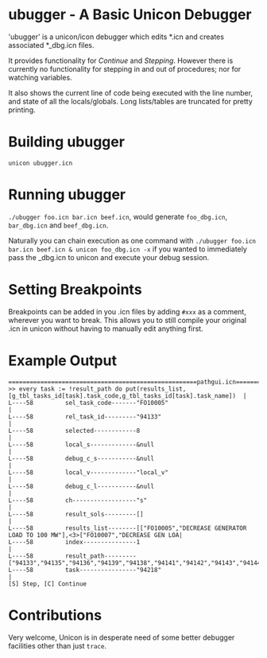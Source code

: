 # ubugger - A Basic Unicon Debugger
'ubugger' is a unicon/icon debugger which edits *.icn and creates associated *_dbg.icn files. 

It provides functionality for *Continue* and *Stepping*. However there is currently no functionality for stepping in and out of procedures; nor for watching variables.

It also shows the current line of code being executed with the line number, and state of all the locals/globals.  Long lists/tables are truncated for pretty printing.

# Building ubugger
`unicon ubugger.icn`

# Running ubugger
`./ubugger foo.icn bar.icn beef.icn`, would generate `foo_dbg.icn`, `bar_dbg.icn` and `beef_dbg.icn`.
 
Naturally you can chain execution as one command with 
`./ubugger foo.icn bar.icn beef.icn & unicon foo_dbg.icn -x` if you wanted to immediately pass the _dbg.icn to unicon and execute your debug session.

# Setting Breakpoints
Breakpoints can be added in you .icn files by adding `#xxx` as a comment, wherever you want to break.
This allows you to still compile your original .icn in unicon without having to manually edit anything first.

# Example Output 

```
=====================================================pathgui.icn=====================================================
>> every task := !result_path do put(results_list,[g_tbl_tasks_id[task].task_code,g_tbl_tasks_id[task].task_name])  |
L----58         sel_task_code-------"FO10005"                                                                       |
L----58         rel_task_id---------"94133"                                                                         |
L----58         selected------------8                                                                               |
L----58         local_s-------------&null                                                                           |
L----58         debug_c_s-----------&null                                                                           |
L----58         local_v-------------"local_v"                                                                       |
L----58         debug_c_l-----------&null                                                                           |
L----58         ch------------------"s"                                                                             |
L----58         result_sols---------[]                                                                              |
L----58         results_list--------[["FO10005","DECREASE GENERATOR LOAD TO 100 MW"],<3>["FO10007","DECREASE GEN LOA|
L----58         index---------------1                                                                               |
L----58         result_path---------["94133","94135","94136","94139","94138","94141","94142","94143","94144","94114"|
L----58         task----------------"94218"                                                                         |
[S] Step, [C] Continue
```

# Contributions
Very welcome, Unicon is in desperate need of some better debugger facilities other than just `trace`.